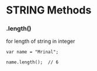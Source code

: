 # STRING Methods

### .length()
for length of string in integer
```
var name = "Mrinal";

name.length();  // 6
```
